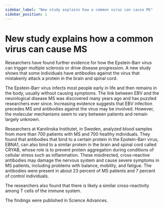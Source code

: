 ```yaml
---
sidebar_label: "New study explains how a common virus can cause MS"
sidebar_position: 1
---
```


# New study explains how a common virus can cause MS

Researchers have found further evidence for how the Epstein-Barr virus can trigger multiple sclerosis or drive disease progression. A new study shows that some individuals have antibodies against the virus that mistakenly attack a protein in the brain and spinal cord.

The Epstein-Barr virus infects most people early in life and then remains in the body, usually without causing symptoms. The link between EBV and the neurological disease MS was discovered many years ago and has puzzled researchers ever since. Increasing evidence suggests that EBV infection precedes MS and antibodies against the virus may be involved. However, the molecular mechanisms seem to vary between patients and remain largely unknown.

Researchers at Karolinska Institutet, in Sweden, analyzed blood samples from more than 700 patients with MS and 700 healthy individuals. They found that antibodies that bind to a certain protein in the Epstein-Barr virus, EBNA1, can also bind to a similar protein in the brain and spinal cord called CRYAB, whose role is to prevent protein aggregation during conditions of cellular stress such as inflammation. These misdirected, cross-reactive antibodies may damage the nervous system and cause severe symptoms in MS patients, including problems with balance, mobility, and fatigue. The antibodies were present in about 23 percent of MS patients and 7 percent of control individuals.

The researchers also found that there is likely a similar cross-reactivity among T cells of the immune system.

The findings were published in Science Advances.

